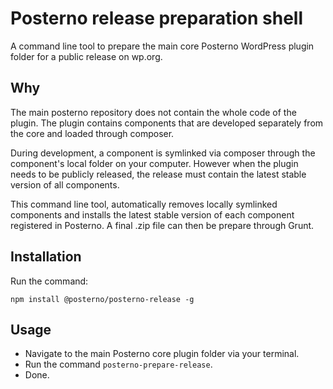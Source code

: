 # Posterno release preparation shell


A command line tool to prepare the main core Posterno WordPress plugin folder for a public release on wp.org.

## Why

The main posterno repository does not contain the whole code of the plugin. The plugin contains components that are developed separately from the core and loaded through composer.

During development, a component is symlinked via composer through the component's local folder on your computer. However when the plugin needs to be publicly released, the release must contain the latest stable version of all components.

This command line tool, automatically removes locally symlinked components and installs the latest stable version of each component registered in Posterno. A final .zip file can then be prepare through Grunt.

## Installation

Run the command:

```
npm install @posterno/posterno-release -g
```

## Usage

- Navigate to the main Posterno core plugin folder via your terminal.
- Run the command `posterno-prepare-release`.
- Done.
